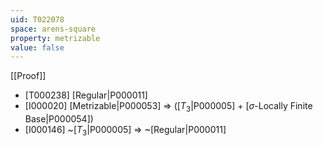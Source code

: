 ```yaml
---
uid: T022078
space: arens-square
property: metrizable
value: false
---
```

[[Proof]]

* [T000238] [Regular|P000011]
* [I000020] [Metrizable|P000053] => ([$T_3$|P000005] + [$\sigma$-Locally Finite Base|P000054])
* [I000146] ~[$T_3$|P000005] => ~[Regular|P000011]

